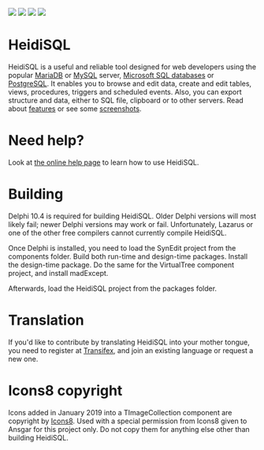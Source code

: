 ![](https://img.shields.io/github/license/HeidiSQL/HeidiSQL.svg?style=flat)
![](https://img.shields.io/github/release/HeidiSQL/HeidiSQL.svg?style=flat)
![](https://img.shields.io/github/languages/top/HeidiSQL/HeidiSQL.svg?style=flat)
![](https://img.shields.io/github/languages/code-size/HeidiSQL/HeidiSQL.svg?style=flat)

# HeidiSQL
HeidiSQL is a useful and reliable tool designed for web developers using the popular [MariaDB](http://www.mariadb.org/) or [MySQL](http://www.mysql.com/) server, [Microsoft SQL databases](http://www.microsoft.com/sql/) or [PostgreSQL](http://www.postgresql.org/). It enables you to browse and edit data, create and edit tables, views, procedures, triggers and scheduled events. Also, you can export structure and data, either to SQL file, clipboard or to other servers. Read about [features](https://www.heidisql.com/#featurelist) or see some [screenshots](https://www.heidisql.com/screenshots.php). 

# Need help?
Look at [the online help page](http://www.heidisql.com/help.php) to learn how to use HeidiSQL.

# Building
Delphi 10.4 is required for building HeidiSQL. Older Delphi versions will most likely fail; newer Delphi versions may work or fail. Unfortunately, Lazarus or one 
of the other free compilers cannot currently compile HeidiSQL.

Once Delphi is installed, you need to load the SynEdit project from the components folder. Build both run-time and design-time packages. Install the 
design-time package. Do the same for the VirtualTree component project, and install madExcept.

Afterwards, load the HeidiSQL project from the packages folder.

# Translation
If you'd like to contribute by translating HeidiSQL into your mother tongue, you need to register at
[Transifex](https://www.transifex.com/heidisql/heidisql/), and join an existing language or request a
new one.

# Icons8 copyright
Icons added in January 2019 into a TImageCollection component are copyright by [Icons8](https://icons8.com). Used with a special permission from Icons8 given to Ansgar for this project only. Do not copy them for anything else other than building HeidiSQL.
